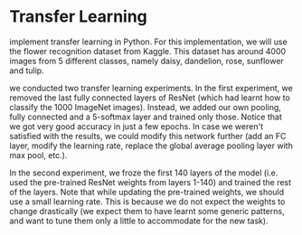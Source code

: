 # Transfer Learning

implement transfer learning in Python. For this implementation, we will use the flower recognition dataset from Kaggle. This dataset has around 4000 images from 5 different classes, namely daisy, dandelion, rose, sunflower and tulip. 

we conducted two transfer learning experiments. In the first experiment, we removed the last fully connected layers of ResNet (which had learnt how to classify the 1000 ImageNet images). Instead, we added our own pooling, fully connected and a 5-softmax layer and trained only those. Notice that we got very good accuracy in just a few epochs. In case we weren't satisfied with the results, we could modify this network further (add an FC layer, modify the learning rate, replace the global average pooling layer with max pool, etc.).

 

In the second experiment, we froze the first 140 layers of the model (i.e. used the pre-trained ResNet weights from layers 1-140) and trained the rest of the layers. Note that while updating the pre-trained weights, we should use a small learning rate. This is because we do not expect the weights to change drastically (we expect them to have learnt some generic patterns, and want to tune them only a little to accommodate for the new task). 